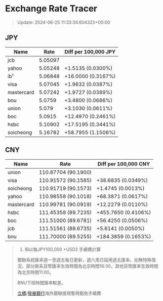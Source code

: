 # Exchange Rate Tracer

> Update: 2024-06-25 11:33:34.604323+00:00

## JPY

| Name       |    Rate | Diff per 100,000 JPY   |
|------------|---------|------------------------|
| jcb        | 5.05097 |                        |
| yahoo      | 5.05248 | +1.5135 (0.0300%)      |
| ib¹        | 5.06848 | +16.0000 (0.3167%)     |
| visa       | 5.07045 | +1.9632 (0.0387%)      |
| mastercard | 5.07242 | +1.9727 (0.0389%)      |
| bnu        | 5.0759  | +3.4800 (0.0686%)      |
| union      | 5.079   | +3.1030 (0.0611%)      |
| boc        | 5.0915  | +12.4970 (0.2461%)     |
| hsbc       | 5.10902 | +17.5195 (0.3441%)     |
| soicheong  | 5.16782 | +58.7955 (1.1508%)     |

## CNY

| Name       | Rate                | Diff per 100,000 CNY   |
|------------|---------------------|------------------------|
| union      | 110.87704	(90.1900) |                        |
| visa       | 110.91572	(90.1585) | +38.6835 (0.0349%)     |
| soicheong  | 110.91719	(90.1573) | +1.4745 (0.0013%)      |
| yahoo      | 110.98558	(90.1018) | +68.3871 (0.0617%)     |
| mastercard | 110.99781	(90.0919) | +12.2279 (0.0110%)     |
| hsbc       | 111.45358	(89.7235) | +455.7650 (0.4106%)    |
| boc        | 111.51000	(89.6781) | +56.4250 (0.0506%)     |
| jcb        | 111.51561	(89.6735) | +5.6141 (0.0050%)      |
| bnu        | 111.70000	(89.5255) | +184.3859 (0.1653%)    |


> 1. IB以每JPY100,000 +USD2 手續費計算
>
> 銀聯系統匯率週一至週五每日更新，週六周日延用週五匯率。如無特殊情況，部分歐系貨幣匯率生效時間為北京時間16:30，其他貨幣匯率生效時間為北京時間11:00。
>
> BNU下班時間匯率較差。
>
> [立橋](https://www.wlbank.com.mo/uploads/ueditor/file/20181211/1544536513900230.pdf)/[發展銀行](https://www.mdb.com.mo/Service_Charges_20230728.pdf)海外銀聯提現暫時豁免手續費

